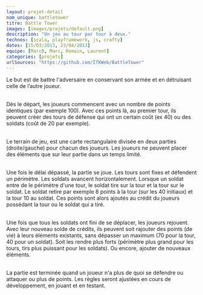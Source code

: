 ```yaml
---
layout: projet-detail
nom_unique: battletower
titre: Battle Tower
images: [images/projets/default.png]
description: "Un jeu au tour par tour à deux."
technos: [scala, playframework, js, crafty]
dates: [15/03/2013, 23/04/2013]
equipe: [MarcB, Marc, Romain, Laurent]
categories: [projets]
urlSources: "https://github.com/ITKWeb/BattleTower"
---
```

Le but est de battre l'adversaire en conservant son armée et en détruisant celle de l’autre joueur.<br /><br />

Dès le départ, les joueurs commencent avec un nombre de points identiques (par exemple 100). Avec ces points là, au premier tour, ils peuvent créer des tours de défense qui ont un certain coût (ex 40) ou des soldats (coût de 20 par exemple).<br /><br />

Le terrain de jeu, est une carte rectangulaire divisée en deux parties (droite/gauche) pour chacun des joueurs. Les joueurs ne peuvent placer des éléments que sur leur partie dans un temps limité.<br /><br />

Une fois le délai dépassé, la partie se joue. Les tours sont fixes et défendent un périmètre. Les soldats avancent horizontalement. Lorsque un soldat entre de le périmètre d'une tour, le soldat tire sur la tour et la tour sur le soldat. Le soldat retire par exemple 8 points à la tour (sur les 40 initiaux) et la tour 10 au soldat. Ces points sont alors ajoutés au crédit du joueurs possédant la tour ou le soldat qui a tiré.<br /><br />

Une fois que tous les soldats ont fini de se déplacer, les joueurs rejouent. Avec leur nouveau solde de crédits, ils peuvent soit rajouter des points (de vie) à leurs éléments existants, sans dépasser un maximum (70 pour la tour, 40 pour un soldat). Soit les rendre plus forts (périmètre plus grand pour les tours, tirs plus puissant pour les soldats). Ou encore, ajouter de nouveaux éléments.<br /><br />

La partie est terminée quand un joueur n'a plus de quoi se défendre ou attaquer ou plus de points.
Les règles seront ajustées en cours de développement, en jouant et en testant.